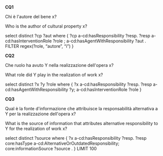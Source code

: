 **CQ1**

Chi è l'autore del bene x?

Who is the author of cultural property x?

select distinct ?cp ?aut  where {
?cp a-cd:hasResponsibility ?resp.
?resp a-cd:hasInterventionRole ?role ;
a-cd:hasAgentWithResponsibility ?aut .
FILTER regex(?role, “autore”, “i”)
}


**CQ2**

Che ruolo ha avuto Y nella realizzazione dell'opera x?

What role did Y play in the realization of work x?

select distinct ?x ?y ?role where {
?x a-cd:hasResponsibility ?resp.
?resp a-cd:hasAgentWithResponsibility ?y;
a-cd:hasInterventionRole ?role
}


**CQ3**

Qual è la fonte d'informazione che attribuisce la responsabilità alternativa a Y per la realizzazione dell'opera x?

What is the source of information that attributes alternative responsibility to Y for the realization of work x?

select distinct ?source where {
?x a-cd:hasResponsibility ?resp.
?resp core:hasType a-cd:AlternativeOrOutdatedResponsibility;
core:informationSource ?source .
}
LIMIT 100
